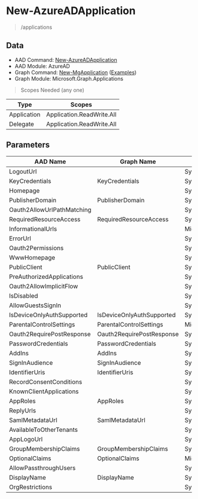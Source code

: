 # New-AzureADApplication

> /applications

## Data

+ AAD Command: [New-AzureADApplication](https://docs.microsoft.com/en-us/powershell/module/AzureAD/New-AzureADApplication)
+ AAD Module: AzureAD
+ Graph Command: [New-MgApplication](https://docs.microsoft.com/en-us/powershell/module/Microsoft.Graph.Applications/New-MgApplication) ([Examples](https://github.com/orgs/msgraph/discussions?discussions_q=New-MgApplication))
+ Graph Module: Microsoft.Graph.Applications

> Scopes Needed (any one)

|Type|Scopes|
|---|---|
|Application|Application.ReadWrite.All|
|Delegate|Application.ReadWrite.All|

## Parameters

|AAD Name|Graph Name|AAD Type|Graph Type|Infos|
|---|---|---|---|---|
|LogoutUrl||System.String|||
|KeyCredentials|KeyCredentials|System.Collections.Generic.List/Microsoft.Open.AzureAD.Model.KeyCredential|Microsoft.Graph.PowerShell.Models.IMicrosoftGraphKeyCredential[]||
|Homepage||System.String|||
|PublisherDomain|PublisherDomain|System.String|System.String||
|Oauth2AllowUrlPathMatching||System.Nullable/System.Boolean|||
|RequiredResourceAccess|RequiredResourceAccess|System.Collections.Generic.List/Microsoft.Open.AzureAD.Model.RequiredResourceAccess|Microsoft.Graph.PowerShell.Models.IMicrosoftGraphRequiredResourceAccess[]||
|InformationalUrls||Microsoft.Open.AzureAD.Model.InformationalUrl|||
|ErrorUrl||System.String|||
|Oauth2Permissions||System.Collections.Generic.List/Microsoft.Open.AzureAD.Model.OAuth2Permission|||
|WwwHomepage||System.String|||
|PublicClient|PublicClient|System.Nullable/System.Boolean|Microsoft.Graph.PowerShell.Models.IMicrosoftGraphPublicClientApplication||
|PreAuthorizedApplications||System.Collections.Generic.List/Microsoft.Open.AzureAD.Model.PreAuthorizedApplication|||
|Oauth2AllowImplicitFlow||System.Nullable/System.Boolean|||
|IsDisabled||System.Nullable/System.Boolean|||
|AllowGuestsSignIn||System.Nullable/System.Boolean|||
|IsDeviceOnlyAuthSupported|IsDeviceOnlyAuthSupported|System.Nullable/System.Boolean|System.Management.Automation.SwitchParameter||
|ParentalControlSettings|ParentalControlSettings|Microsoft.Open.AzureAD.Model.ParentalControlSettings|Microsoft.Graph.PowerShell.Models.IMicrosoftGraphParentalControlSettings||
|Oauth2RequirePostResponse|Oauth2RequirePostResponse|System.Nullable/System.Boolean|System.Management.Automation.SwitchParameter||
|PasswordCredentials|PasswordCredentials|System.Collections.Generic.List/Microsoft.Open.AzureAD.Model.PasswordCredential|Microsoft.Graph.PowerShell.Models.IMicrosoftGraphPasswordCredential[]||
|AddIns|AddIns|System.Collections.Generic.List/Microsoft.Open.AzureAD.Model.AddIn|Microsoft.Graph.PowerShell.Models.IMicrosoftGraphAddIn[]||
|SignInAudience|SignInAudience|System.String|System.String||
|IdentifierUris|IdentifierUris|System.Collections.Generic.List/System.String|System.String[]||
|RecordConsentConditions||System.String|||
|KnownClientApplications||System.Collections.Generic.List/System.String|||
|AppRoles|AppRoles|System.Collections.Generic.List/Microsoft.Open.AzureAD.Model.AppRole|Microsoft.Graph.PowerShell.Models.IMicrosoftGraphAppRole[]||
|ReplyUrls||System.Collections.Generic.List/System.String|||
|SamlMetadataUrl|SamlMetadataUrl|System.String|System.String||
|AvailableToOtherTenants||System.Nullable/System.Boolean|||
|AppLogoUrl||System.String|||
|GroupMembershipClaims|GroupMembershipClaims|System.String|System.String||
|OptionalClaims|OptionalClaims|Microsoft.Open.AzureAD.Model.OptionalClaims|Microsoft.Graph.PowerShell.Models.IMicrosoftGraphOptionalClaims||
|AllowPassthroughUsers||System.Nullable/System.Boolean|||
|DisplayName|DisplayName|System.String|System.String||
|OrgRestrictions||System.Collections.Generic.List/System.String|||

